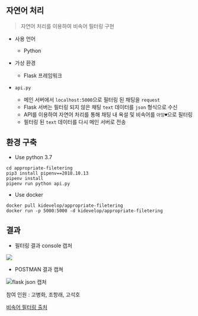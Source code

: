 ## 자연어 처리

> 자연어 처리를 이용하여 비속어 필터링 구현

- 사용 언어
  - Python

- 가상 환경
  - Flask 프레임워크 

- `api.py` 
  - 메인 서버에서 `localhost:5000`으로 필터링 된 채팅을 `request`
  - Flask 서버는 필터링 되지 않은 채팅  `text` 데이터를  `json` 형식으로 수신
  - API를 이용하여 자연어 처리를 통해 채팅 내 욕설 및 비속어를 `아잉♥`으로  필터링
  - 필터링 된 `text` 데이터를 다시 메인 서버로 전송


## 환경 구축

- Use python 3.7

```
cd appropriate-filetering
pip3 install pipenv==2018.10.13 
pipenv install
pipenv run python api.py
```

- Use docker

```
docker pull kidevelop/appropriate-filetering
docker run -p 5000:5000 -d kidevelop/appropriate-filetering
```


## 결과

- 필터링 결과 console 캡처


<a href='https://ifh.cc/v-DTvO7q' target='_blank'><img src='https://ifh.cc/g/DTvO7q.png' border='0'></a>

- POSTMAN 결과 캡쳐

![flask json 캡처](https://user-images.githubusercontent.com/60880904/89636669-ee92df00-d8e3-11ea-8ab3-563a6d4033da.PNG)



참여 인원 : 고병화, 조항래, 고석호

[비속어 필터링 출처](https://github.com/hjh010501/appropriate-filetering)